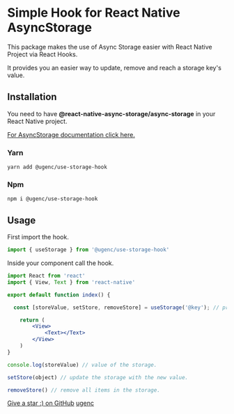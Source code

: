 # Simple Hook for React Native AsyncStorage

This package makes the use of Async Storage easier with React Native Project via React Hooks.

It provides you an easier way to update, remove and reach a storage key's value.

## Installation

You need to have **@react-native-async-storage/async-storage** in your React Native project.

[For AsyncStorage documentation click here.](https://github.com/react-native-async-storage/async-storage)

### Yarn

```
yarn add @ugenc/use-storage-hook
```

### Npm

```
npm i @ugenc/use-storage-hook
```

## Usage

First import the hook.

```js
import { useStorage } from '@ugenc/use-storage-hook'
```

Inside your component call the hook.

```jsx
import React from 'react'
import { View, Text } from 'react-native'

export default function index() {

  const [storeValue, setStore, removeStore] = useStorage('@key'); // provide a storage key.

    return (
        <View>
            <Text></Text>
        </View>
    )
}


```

```js
console.log(storeValue) // value of the storage.
```

```js
setStore(object) // update the storage with the new value.
```

```js
removeStore() // remove all items in the storage.
```

[Give a star :) on GitHub](https://github.com/ugenc/useStorage)
[ugenc](https://ugenc.com)
